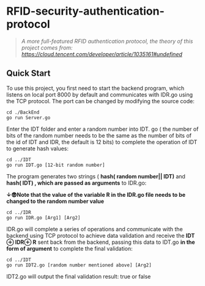 # RFID-security-authentication-protocol

> *A more full-featured RFID authentication protocol, the theory of this project comes from: https://cloud.tencent.com/developer/article/1035161#undefined*

## Quick Start

To use this project, you first need to start the backend program, which listens on local port 8000 by default and communicates with IDR.go using the TCP protocol. The port can be changed by modifying the source code:

```
cd ./BackEnd
go run Server.go
```

Enter the IDT folder and enter a random number into IDT. go ( the number of bits of the random number needs to be the same as the number of bits of the id of IDT and IDR, the default is 12 bits) to complete the operation of IDT to generate hash values: 

```shell
cd ../IDT
go run IDT.go [12-bit random number]
```

The program generates two strings ( **hash( random number|| IDT)** and **hash( IDT) , which are passed as arguments** to IDR.go:

**↓😨Note that the value of the variable R in the IDR.go file needs to be changed to the random number value**

```shell
cd ../IDR
go run IDR.go [Arg1] [Arg2]
```

IDR.go will complete a series of operations and communicate with the backend using TCP protocol to achieve data validation and receive the **IDT ⊕ IDR⊕ R** sent back from the backend, passing this data to IDT.go **in the form of argument** to complete the final validation: 

```shell
cd ../IDT
go run IDT2.go [random number mentioned above] [Arg2]
```

IDT2.go will output the final validation result: true or false
